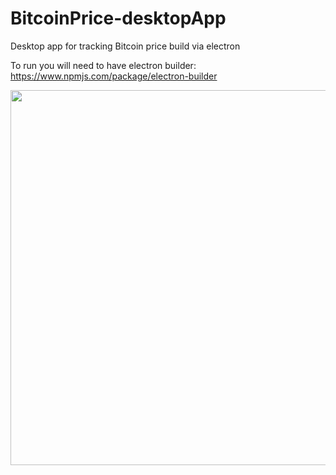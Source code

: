 # BitcoinPrice-desktopApp
Desktop app for tracking Bitcoin price build via electron

To run you will need to have electron builder: https://www.npmjs.com/package/electron-builder

<img src="https://i.ibb.co/sCrkDkk/Screenshot-2020-03-03-at-21-56-02.png" width="600px" />
